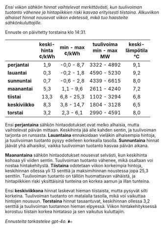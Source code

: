 *Ensi viikon sähkön hinnat vaihtelevat merkittävästi, kun tuulivoiman tuotanto vähenee ja hintapiikkien riski kasvaa erityisesti tiistaina. Alkuviikon alhaiset hinnat nousevat viikon edetessä, mikä tuo haasteita sähkönkuluttajille.*

Ennuste on päivitetty torstaina klo 14:31.

|              | keski-<br>hinta<br>¢/kWh | min - max<br>¢/kWh | tuulivoima<br>min - max<br>MW | keski-<br>lämpötila<br>°C |
|:-------------|:----------------:|:----------------:|:-------------:|:-------------:|
| **perjantai**  | 1,9 | -0,0 - 8,7 | 3322 - 4892 | 9,1 |
| **lauantai**  | 0,3 | -0,2 - 1,8 | 4590 - 5230 | 9,2 |
| **sunnuntai** | 0,7 | -0,6 - 2,8 | 4339 - 6615 | 8,0 |
| **maanantai** | 5,3 | 1,1 - 9,6 | 2611 - 4240 | 7,2 |
| **tiistai**   | 13,3 | 6,8 - 25,3 | 1102 - 3294 | 6,8 |
| **keskiviikko** | 8,3 | 3,8 - 14,7 | 1804 - 3128 | 6,5 |
| **torstai**   | 3,2 | 2,3 - 6,1 | 2990 - 4591 | 8,0 |

Ensi **perjantaina** sähkön hintaodotukset ovat melko alhaisia, mutta vaihtelevat päivän mittaan. Keskihinta jää alle kahden sentin, ja tuulivoiman tarjonta on runsasta. **Lauantaina** ennakoidaan vieläkin alhaisempia hintoja, ja tuulivoiman tuotanto pysyy edelleen korkealla tasolla. **Sunnuntaina** hinnat jäävät yhä alhaisiksi, vaikka tuulivoiman tuotanto kasvaa päivän aikana.

**Maanantaina** sähkön hintaodotukset nousevat selvästi, kun keskihinta kohoaa yli viiden sentin. Tuulivoiman tuotanto vähenee, mikä osaltaan voi nostaa hintakehitystä. **Tiistaina** odotetaan viikon korkeimpia hintoja, keskihinnan ollessa yli 13 senttiä ja maksimihinnan noustessa jopa 25,3 senttiin. Tuulivoiman tuotanto on tällöin huomattavan vähäistä, ja hintapiikkien riski yksittäisinä tunteina on korkea aamun ja illan tunteina.

Ensi **keskiviikkona** hinnat laskevat hieman tiistaista, mutta pysyvät silti korkeina. Tuulivoiman tuotanto on matalalla tasolla, mikä voi vaikuttaa hintojen nousuun. **Torstaina** hinnat tasaantuvat, keskihinnan ollessa 3,2 senttiä ja tuulivoiman tuotannon hieman elpyessä. Viikon hintakehityksessä korostuu tiistain korkea hintataso ja sen vaikutus kuluttajiin.

*Ennusteita tarkastelee gpt-4o.* 🌬️
